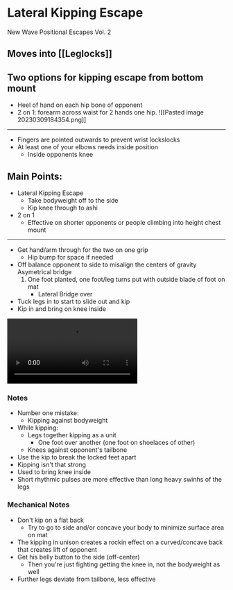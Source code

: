 # Lateral Kipping Escape
New Wave Positional Escapes Vol. 2

## Moves into [[Leglocks]]

## Two options for kipping escape from bottom mount

- Heel of hand on each hip bone of opponent
- 2 on 1: forearm across waist for 2 hands one hip. 
![[Pasted image 20230309184354.png]]
---

- Fingers are pointed outwards to prevent wrist lockslocks
- At least one of your elbows needs inside position
    - Inside opponents knee

## Main Points:

- Lateral Kipping Escape
    - Take bodyweight off to the side
    - Kip knee through to ashi
- 2 on 1
    - Effective on shorter opponents or people climbing into height chest mount

---

- Get hand/arm through for the two on one grip
    - Hip bump for space if needed
- Off balance opponent to side to misalign the centers of gravity Asymetrical bridge
    1. One foot planted, one foot/leg turns put with outside blade of foot on mat
        - Lateral Bridge over
- Tuck legs in to start to slide out and kip
- Kip in and bring on knee inside

![type:video](../../assets/lateral_kipping_mount.mp4)
### Notes

- Number one mistake:
    - Kipping against bodyweight
- While kipping:
    - Legs together kipping as a unit
        - One foot over another (one foot on shoelaces of other)
    - Knees against opponent's tailbone
- Use the kip to break the locked feet apart
- Kipping isn't that strong
- Used to bring knee inside
- Short rhythmic pulses are more effective than long heavy swinhs of the legs

### Mechanical Notes

- Don't kip on a flat back
    - Try to go to side and/or concave your body to minimize surface area on mat
- The kipping in unison creates a rockin effect on a curved/concave back that creates lift of opponent
- Get his belly button to the side (off-center)
    - Then you're just fighting getting the knee in, not the bodyweight as well
- Further legs deviate from tailbone, less effective